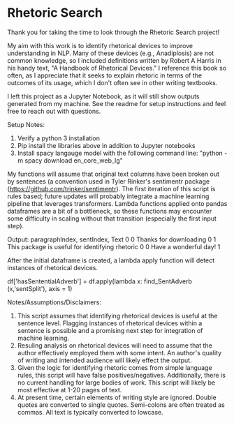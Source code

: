 # Rhetoric Search
 
Thank you for taking the time to look through the Rhetoric Search project! 

My aim with this work is to identify rhetorical devices to improve understanding in NLP.
Many of these devices (e.g., Anadiplosis) are not common knowledge,
so I included definitions written by Robert A Harris in his handy text,
"A Handbook of Rhetorical Devices." I reference this book so often, as I appreciate that
it seeks to explain rhetoric in terms of the outcomes of its usage, which I don't often 
see in other writing textbooks.

I left this project as a Jupyter Notebook, as it will still show outputs generated from my machine.
See the readme for setup instructions and feel free to reach out with questions.

Setup Notes:
1) Verify a python 3 installation
2) Pip install the libraries above in addition to Jupyter notebooks
3) Install spacy langauge model with the following command line: 
    "python -m spacy download en_core_web_lg"


My functions will assume that original text columns have been broken out by sentences (a convention used in Tyler Rinker's sentimentr package (https://github.com/trinker/sentimentr). The first iteration of this script is rules based; future updates will probably integrate a machine learning pipeline that leverages transformers. Lambda functions applied onto pandas dataframes are a bit of a bottleneck, so these functions may encounter some difficulty in scaling without that transition (especially the first input step).

Output:
paragraphIndex,           sentIndex,              Text
0                     0              Thanks for downloading
0                     1              This package is useful for identifying rhetoric
0                     0              Have a wonderful day!
1


After the initial dataframe is created, a lambda apply function will detect instances of rhetorical devices.

df['hasSententialAdverb'] = df.apply(lambda x: find_SentAdverb (x,'sentSplit'), axis = 1)

Notes/Assumptions/Disclaimers:

1) This script assumes that identifying rhetorical devices is useful at the sentence level. 
    Flagging instances of rhetorical devices within a sentence is possible and a promising next step for integration
    of machine learning.
2) Resuling analysis on rhetorical devices will need to assume that the author effectively employed them with some intent.
    An author's quality of writing and intended audience will likely effect the output.
3) Given the logic for identifying rhetoric comes from simple language rules, this script will have false positives/negatives.
    Additionally, there is no current handling for large bodies of work. This script will likely be most effective at
    1-20 pages of text.
4) At present time, certain elements of writing style are ignored. 
    Double quotes are converted to single quotes.
    Semi-colons are often treated as commas.
    All text is typically converted to lowcase.
